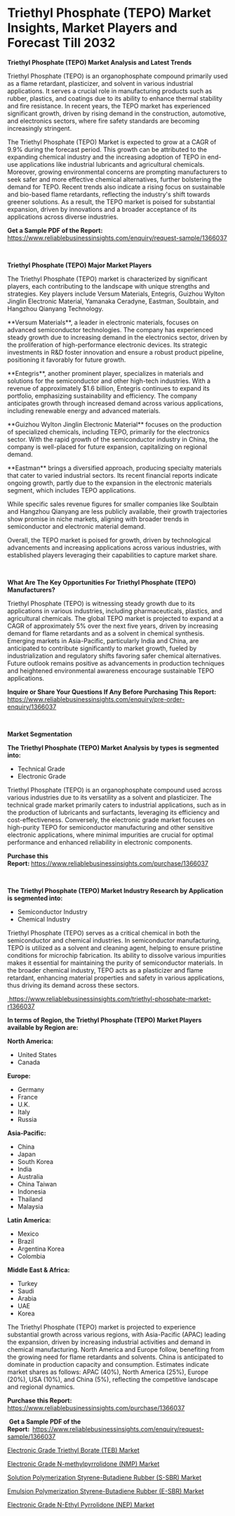 <p><h1>Triethyl Phosphate (TEPO) Market Insights, Market Players and Forecast Till 2032</h1></p><p><strong>Triethyl Phosphate (TEPO) Market Analysis and Latest Trends</strong></p>
<p><p>Triethyl Phosphate (TEPO) is an organophosphate compound primarily used as a flame retardant, plasticizer, and solvent in various industrial applications. It serves a crucial role in manufacturing products such as rubber, plastics, and coatings due to its ability to enhance thermal stability and fire resistance. In recent years, the TEPO market has experienced significant growth, driven by rising demand in the construction, automotive, and electronics sectors, where fire safety standards are becoming increasingly stringent.</p><p>The Triethyl Phosphate (TEPO) Market is expected to grow at a CAGR of 9.9% during the forecast period. This growth can be attributed to the expanding chemical industry and the increasing adoption of TEPO in end-use applications like industrial lubricants and agricultural chemicals. Moreover, growing environmental concerns are prompting manufacturers to seek safer and more effective chemical alternatives, further bolstering the demand for TEPO. Recent trends also indicate a rising focus on sustainable and bio-based flame retardants, reflecting the industry's shift towards greener solutions. As a result, the TEPO market is poised for substantial expansion, driven by innovations and a broader acceptance of its applications across diverse industries.</p></p>
<p><strong>Get a Sample PDF of the Report:&nbsp;</strong> <a href="https://www.reliablebusinessinsights.com/enquiry/request-sample/1366037?utm_campaign=1091&utm_medium=2&utm_source=Github&utm_content=ia&utm_term=01022025&utm_id=triethyl-phosphate-tepo">https://www.reliablebusinessinsights.com/enquiry/request-sample/1366037</a></p>
<p>&nbsp;</p>
<p><strong>Triethyl Phosphate (TEPO) Major Market Players</strong></p>
<p><p>The Triethyl Phosphate (TEPO) market is characterized by significant players, each contributing to the landscape with unique strengths and strategies. Key players include Versum Materials, Entegris, Guizhou Wylton Jinglin Electronic Material, Yamanaka Ceradyne, Eastman, Soulbtain, and Hangzhou Qianyang Technology.</p><p>**Versum Materials**, a leader in electronic materials, focuses on advanced semiconductor technologies. The company has experienced steady growth due to increasing demand in the electronics sector, driven by the proliferation of high-performance electronic devices. Its strategic investments in R&D foster innovation and ensure a robust product pipeline, positioning it favorably for future growth.</p><p>**Entegris**, another prominent player, specializes in materials and solutions for the semiconductor and other high-tech industries. With a revenue of approximately $1.6 billion, Entegris continues to expand its portfolio, emphasizing sustainability and efficiency. The company anticipates growth through increased demand across various applications, including renewable energy and advanced materials.</p><p>**Guizhou Wylton Jinglin Electronic Material** focuses on the production of specialized chemicals, including TEPO, primarily for the electronics sector. With the rapid growth of the semiconductor industry in China, the company is well-placed for future expansion, capitalizing on regional demand.</p><p>**Eastman** brings a diversified approach, producing specialty materials that cater to varied industrial sectors. Its recent financial reports indicate ongoing growth, partly due to the expansion in the electronic materials segment, which includes TEPO applications.</p><p>While specific sales revenue figures for smaller companies like Soulbtain and Hangzhou Qianyang are less publicly available, their growth trajectories show promise in niche markets, aligning with broader trends in semiconductor and electronic material demand.</p><p>Overall, the TEPO market is poised for growth, driven by technological advancements and increasing applications across various industries, with established players leveraging their capabilities to capture market share.</p></p>
<p>&nbsp;</p>
<p><strong>What Are The Key Opportunities For Triethyl Phosphate (TEPO) Manufacturers?</strong></p>
<p><p>Triethyl Phosphate (TEPO) is witnessing steady growth due to its applications in various industries, including pharmaceuticals, plastics, and agricultural chemicals. The global TEPO market is projected to expand at a CAGR of approximately 5% over the next five years, driven by increasing demand for flame retardants and as a solvent in chemical synthesis. Emerging markets in Asia-Pacific, particularly India and China, are anticipated to contribute significantly to market growth, fueled by industrialization and regulatory shifts favoring safer chemical alternatives. Future outlook remains positive as advancements in production techniques and heightened environmental awareness encourage sustainable TEPO applications.</p></p>
<p><strong>Inquire or Share Your Questions If Any Before Purchasing This Report:</strong> <a href="https://www.reliablebusinessinsights.com/enquiry/pre-order-enquiry/1366037?utm_campaign=1091&utm_medium=2&utm_source=Github&utm_content=ia&utm_term=01022025&utm_id=triethyl-phosphate-tepo">https://www.reliablebusinessinsights.com/enquiry/pre-order-enquiry/1366037</a></p>
<p>&nbsp;</p>
<p><strong>Market Segmentation</strong></p>
<p><strong>The Triethyl Phosphate (TEPO) Market Analysis by types is segmented into:</strong></p>
<p><ul><li>Technical Grade</li><li>Electronic Grade</li></ul></p>
<p><p>Triethyl Phosphate (TEPO) is an organophosphate compound used across various industries due to its versatility as a solvent and plasticizer. The technical grade market primarily caters to industrial applications, such as in the production of lubricants and surfactants, leveraging its efficiency and cost-effectiveness. Conversely, the electronic grade market focuses on high-purity TEPO for semiconductor manufacturing and other sensitive electronic applications, where minimal impurities are crucial for optimal performance and enhanced reliability in electronic components.</p></p>
<p><strong>Purchase this Report:&nbsp;</strong><a href="https://www.reliablebusinessinsights.com/purchase/1366037?utm_campaign=1091&utm_medium=2&utm_source=Github&utm_content=ia&utm_term=01022025&utm_id=triethyl-phosphate-tepo">https://www.reliablebusinessinsights.com/purchase/1366037</a></p>
<p>&nbsp;</p>
<p><strong>The Triethyl Phosphate (TEPO) Market Industry Research by Application is segmented into:</strong></p>
<p><ul><li>Semiconductor Industry</li><li>Chemical Industry</li></ul></p>
<p><p>Triethyl Phosphate (TEPO) serves as a critical chemical in both the semiconductor and chemical industries. In semiconductor manufacturing, TEPO is utilized as a solvent and cleaning agent, helping to ensure pristine conditions for microchip fabrication. Its ability to dissolve various impurities makes it essential for maintaining the purity of semiconductor materials. In the broader chemical industry, TEPO acts as a plasticizer and flame retardant, enhancing material properties and safety in various applications, thus driving its demand across these sectors.</p></p>
<p><a href="https://www.reliablebusinessinsights.com/triethyl-phosphate-market-r1366037?utm_campaign=1091&utm_medium=2&utm_source=Github&utm_content=ia&utm_term=01022025&utm_id=triethyl-phosphate-tepo">&nbsp;https://www.reliablebusinessinsights.com/triethyl-phosphate-market-r1366037</a></p>
<p><strong>In terms of Region, the Triethyl Phosphate (TEPO) Market Players available by Region are:</strong></p>
<p>
    <p> <strong> North America: </strong>
        <ul>
            <li>United States</li>
            <li>Canada</li>
        </ul>
        </p> 
    <p> <strong> Europe: </strong>
        <ul>
            <li>Germany</li>
            <li>France</li>
            <li>U.K.</li>
            <li>Italy</li>
            <li>Russia</li>
        </ul>
        </p> 
    <p> <strong> Asia-Pacific: </strong>
        <ul>
            <li>China</li>
            <li>Japan</li>
            <li>South Korea</li>
            <li>India</li>
            <li>Australia</li>
            <li>China Taiwan</li>
            <li>Indonesia</li>
            <li>Thailand</li>
            <li>Malaysia</li>
        </ul>
        </p> 
    <p> <strong> Latin America: </strong>
        <ul>
            <li>Mexico</li>
            <li>Brazil</li>
            <li>Argentina Korea</li>
            <li>Colombia</li>
        </ul>
        </p> 
    <p> <strong> Middle East & Africa: </strong>
        <ul>
            <li>Turkey</li>
            <li>Saudi</li>
            <li>Arabia</li>
            <li>UAE</li>
            <li>Korea</li>
        </ul>
    </p>
    </p>
<p><p>The Triethyl Phosphate (TEPO) market is projected to experience substantial growth across various regions, with Asia-Pacific (APAC) leading the expansion, driven by increasing industrial activities and demand in chemical manufacturing. North America and Europe follow, benefiting from the growing need for flame retardants and solvents. China is anticipated to dominate in production capacity and consumption. Estimates indicate market shares as follows: APAC (40%), North America (25%), Europe (20%), USA (10%), and China (5%), reflecting the competitive landscape and regional dynamics.</p></p>
<p><strong>Purchase this Report: </strong><a href="https://www.reliablebusinessinsights.com/purchase/1366037?utm_campaign=1091&utm_medium=2&utm_source=Github&utm_content=ia&utm_term=01022025&utm_id=triethyl-phosphate-tepo">https://www.reliablebusinessinsights.com/purchase/1366037</a></p>
<p>&nbsp;<strong>Get a Sample PDF of the Report:&nbsp;&nbsp;</strong><a href="https://www.reliablebusinessinsights.com/enquiry/request-sample/1366037?utm_campaign=1091&utm_medium=2&utm_source=Github&utm_content=ia&utm_term=01022025&utm_id=triethyl-phosphate-tepo">https://www.reliablebusinessinsights.com/enquiry/request-sample/1366037</a></p>
<p><strong></strong></p>
<p><p><a href="https://github.com/muhjanaidu/Market-Research-Report-List-1/blob/main/electronic-grade-triethyl-borate-teb-market.md?utm_campaign=1091&utm_medium=2&utm_source=Github&utm_content=ia&utm_term=01022025&utm_id=triethyl-phosphate-tepo">Electronic Grade Triethyl Borate (TEB) Market</a></p><p><a href="https://github.com/popupioo/Market-Research-Report-List-1/blob/main/electronic-grade-n-methylpyrrolidone-nmp-market.md?utm_campaign=1091&utm_medium=2&utm_source=Github&utm_content=ia&utm_term=01022025&utm_id=triethyl-phosphate-tepo">Electronic Grade N-methylpyrrolidone (NMP) Market</a></p><p><a href="https://github.com/abantolemox08/Market-Research-Report-List-1/blob/main/solution-polymerization-styrene-butadiene-rubber-s-sbr-market.md?utm_campaign=1091&utm_medium=2&utm_source=Github&utm_content=ia&utm_term=01022025&utm_id=triethyl-phosphate-tepo">Solution Polymerization Styrene-Butadiene Rubber (S-SBR) Market</a></p><p><a href="https://github.com/peddicehle/Market-Research-Report-List-1/blob/main/emulsion-polymerization-styrene-butadiene-rubber-e-sbr-market.md?utm_campaign=1091&utm_medium=2&utm_source=Github&utm_content=ia&utm_term=01022025&utm_id=triethyl-phosphate-tepo">Emulsion Polymerization Styrene-Butadiene Rubber (E-SBR) Market</a></p><p><a href="https://github.com/briandahm87/Market-Research-Report-List-1/blob/main/electronic-grade-n-ethyl-pyrrolidone-nep-market.md?utm_campaign=1091&utm_medium=2&utm_source=Github&utm_content=ia&utm_term=01022025&utm_id=triethyl-phosphate-tepo">Electronic Grade N-Ethyl Pyrrolidone (NEP) Market</a></p></p>